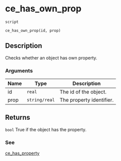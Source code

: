 # ce_has_own_prop
`script`
```gml
ce_has_own_prop(id, prop)
```

## Description
Checks whether an object has own property.

### Arguments
| Name | Type | Description |
| ---- | ---- | ----------- |
| id | `real` | The id of the object. |
| prop | `string/real` | The property identifier. |

## Returns
`bool` True if the object has the property.

### See
[ce_has_property](ce_has_property.html)